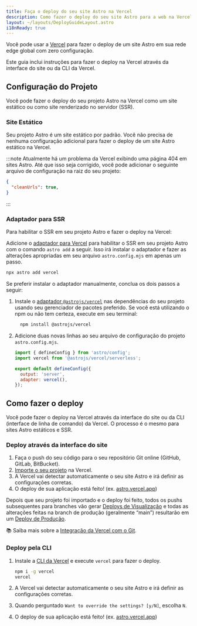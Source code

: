 ```yaml
---
title: Faça o deploy do seu site Astro na Vercel
description: Como fazer o deploy do seu site Astro para a web na Vercel.
layout: ~/layouts/DeployGuideLayout.astro
i18nReady: true
---
```


Você pode usar a [Vercel](http://vercel.com/) para fazer o deploy de um site Astro em sua rede edge global com zero configuração.

Este guia inclui instruções para fazer o deploy na Vercel através da interface do site ou da CLI da Vercel.

## Configuração do Projeto

Você pode fazer o deploy do seu projeto Astro na Vercel como um site estático ou como site renderizado no servidor (SSR).

### Site Estático

Seu projeto Astro é um site estático por padrão. Você não precisa de nenhuma configuração adicional para fazer o deploy de um site Astro estático na Vercel. 

:::note
Atualmente há um problema da Vercel exibindo uma página 404 em sites Astro. Até que isso seja corrigido, você pode adicionar o seguinte arquivo de configuração na raiz do seu projeto:

```json title="vercel.json"
{
  "cleanUrls": true,
}
```
:::

### Adaptador para SSR

Para habilitar o SSR em seu projeto Astro e fazer o deploy na Vercel:

Adicione o [adaptador para Vercel](/pt-br/guides/integrations-guide/vercel/) para habilitar o SSR em seu projeto Astro com o comando `astro add` a seguir. Isso irá instalar o adaptador e fazer as alterações apropriadas em seu arquivo `astro.config.mjs` em apenas um passo.

```bash
npx astro add vercel
```

Se preferir instalar o adaptador manualmente, conclua os dois passos a seguir:

1. Instale o [adaptador `@astrojs/vercel`](/pt-br/guides/integrations-guide/vercel/) nas dependências do seu projeto usando seu gerenciador de pacotes preferido. Se você está utilizando o npm ou não tem certeza, execute em seu terminal:

    ```bash
      npm install @astrojs/vercel
    ```

1. Adicione duas novas linhas ao seu arquivo de configuração do projeto `astro.config.mjs`.

    ```js title="astro.config.mjs" ins={2, 5-6}
    import { defineConfig } from 'astro/config';
    import vercel from '@astrojs/vercel/serverless';

    export default defineConfig({
      output: 'server',
      adapter: vercel(),
    });
    ```

## Como fazer o deploy

Você pode fazer o deploy na Vercel através da interface do site ou da CLI (interface de linha de comando) da Vercel. O processo é o mesmo para sites Astro estáticos e SSR.

### Deploy através da interface do site

1. Faça o push do seu código para o seu repositório Git online (GitHub, GitLab, BitBucket).
2. [Importe o seu projeto](https://vercel.com/new) na Vercel.
3. A Vercel vai detectar automaticamente o seu site Astro e irá definir as configurações corretas.
4. O deploy de sua aplicação está feito! (ex. [astro.vercel.app](https://astro.vercel.app/))

Depois que seu projeto foi importado e o deploy foi feito, todos os pushs subsequentes para branches vão gerar [Deploys de Visualização](https://vercel.com/docs/concepts/deployments/environments#preview) e todas as alterações feitas na branch de produção (geralmente “main”) resultarão em um [Deploy de Produção](https://vercel.com/docs/concepts/deployments/environments#production).

📚 Saiba mais sobre a [Integração da Vercel com o Git](https://vercel.com/docs/concepts/git).


### Deploy pela CLI

1. Instale a [CLI da Vercel](https://vercel.com/cli) e execute `vercel` para fazer o deploy.

    ```bash
    npm i -g vercel
    vercel
    ```

2. A Vercel vai detectar automaticamente o seu site Astro e irá definir as configurações corretas.
3. Quando perguntado `Want to override the settings? [y/N]`, escolha `N`.
4. O deploy de sua aplicação está feito! (ex. [astro.vercel.app](https://astro.vercel.app/))

